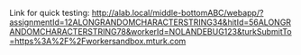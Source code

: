 Link for quick testing:
http://alab.local/middle-bottomABC/webapp/?assignmentId=12ALONGRANDOMCHARACTERSTRING34&hitId=56ALONGRANDOMCHARACTERSTRING78&workerId=NOLANDEBUG123&turkSubmitTo=https%3A%2F%2Fworkersandbox.mturk.com